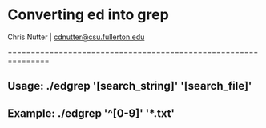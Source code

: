 # Converting ed into grep
Chris Nutter | cdnutter@csu.fullerton.edu

===============================================================

## Usage: ./edgrep '[search_string]' '[search_file]'

## Example: ./edgrep '^[0-9]' '*.txt'


